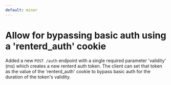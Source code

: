 ```yaml
---
default: minor
---
```


# Allow for bypassing basic auth using a 'renterd_auth' cookie

Added a new `POST /auth` endpoint with a single required parameter 'validity'
(ms) which creates a new renterd auth token. The client can set that token as
the value of the 'renterd_auth' cookie to bypass basic auth for the duration of
the token's validity.
